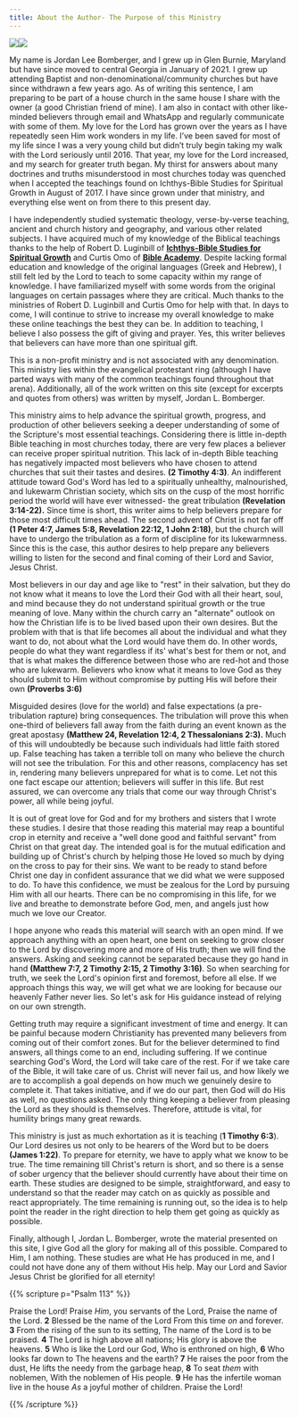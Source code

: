 ```yaml
---
title: About the Author- The Purpose of this Ministry 
---
```


<style>
    @media screen and (max-width: 950px) {
        #photos {
            flex-flow: row wrap !important;
        }
    }
</style>

<div id="photos" style="display: flex; flex-flow: row nowrap; width: 100%;">
    <img src="graduation-picture.jpg" style="max-height: 300px;"/>
    <img src="italy-picture.png" style="max-height: 300px;"/>
</div>

My name is Jordan Lee Bomberger, and I grew up in Glen Burnie, Maryland but have since moved to central Georgia in January of 2021. I grew up attending Baptist and non-denominational/community churches but have since withdrawn a few years ago. As of writing this sentence, I am preparing to be part of a house church in the same house I share with the owner (a good Christian friend of mine). I am also in contact with other like-minded believers through email and WhatsApp and regularly communicate with some of them. My love for the Lord has grown over the years as I have repeatedly seen Him work wonders in my life. I’ve been saved for most of my life since I was a very young child but didn’t truly begin taking my walk with the Lord seriously until 2016. That year, my love for the Lord increased, and my search for greater truth began. My thirst for answers about many doctrines and truths misunderstood in most churches today was quenched when I accepted the teachings found on Ichthys-Bible Studies for Spiritual Growth in August of 2017. I have since grown under that ministry, and everything else went on from there to this present day. 

I have independently studied systematic theology, verse-by-verse teaching, ancient and church history and geography, and various other related subjects. I have acquired much of my knowledge of the Biblical teachings thanks to the help of Robert D. Luginbill of **[Ichthys-Bible Studies for Spiritual Growth](https://www.ichthys.com)** and Curtis Omo of **[Bible Academy](https://bibleacademyonline.com/omo/author/como281aol-com/)**. Despite lacking formal education and knowledge of the original languages (Greek and Hebrew), I still felt led by the Lord to teach to some capacity within my range of knowledge. I have familiarized myself with some words from the original languages on certain passages where they are critical. Much thanks to the ministries of Robert D. Luginbill and Curtis Omo for help with that. In days to come, I will continue to strive to increase my overall knowledge to make these online teachings the best they can be. In addition to teaching, I believe I also possess the gift of giving and prayer. Yes, this writer believes that believers can have more than one spiritual gift. 

This is a non-profit ministry and is not associated with any denomination. This ministry lies within the evangelical protestant ring (although I have parted ways with many of the common teachings found throughout that arena). Additionally, all of the work written on this site (except for excerpts and quotes from others) was written by myself, Jordan L. Bomberger. 

This ministry aims to help advance the spiritual growth, progress, and production of other believers seeking a deeper understanding of some of the Scripture's most essential teachings. Considering there is little in-depth Bible teaching in most churches today, there are very few places a believer can receive proper spiritual nutrition. This lack of in-depth Bible teaching has negatively impacted most believers who have chosen to attend churches that suit their tastes and desires. **(2 Timothy 4:3)**. An indifferent attitude toward God's Word has led to a spiritually unhealthy, malnourished, and lukewarm Christian society, which sits on the cusp of the most horrific period the world will have ever witnessed- the great tribulation **(Revelation 3:14-22).** Since time is short, this writer aims to help believers prepare for those most difficult times ahead. The second advent of Christ is not far off **(1 Peter 4:7, James 5:8, Revelation 22:12, 1 John 2:18)**, but the church will have to undergo the tribulation as a form of discipline for its lukewarmness. Since this is the case, this author desires to help prepare any believers willing to listen for the second and final coming of their Lord and Savior, Jesus Christ. 

Most believers in our day and age like to "rest" in their salvation, but they do not know what it means to love the Lord their God with all their heart, soul, and mind because they do not understand spiritual growth or the true meaning of love. Many within the church carry an "alternate" outlook on how the Christian life is to be lived based upon their own desires. But the problem with that is that life becomes all about the individual and what they want to do, not about what the Lord would have them do. In other words, people do what they want regardless if its' what's best for them or not, and that is what makes the difference between those who are red-hot and those who are lukewarm. Believers who know what it means to love God as they should submit to Him without compromise by putting His will before their own **(Proverbs 3:6)** 

Misguided desires (love for the world) and false expectations (a pre-tribulation rapture) bring consequences. The tribulation will prove this when one-third of believers fall away from the faith during an event known as the great apostasy **(Matthew 24, Revelation 12:4, 2 Thessalonians 2:3).** Much of this will undoubtedly be because such individuals had little faith stored up. False teaching has taken a terrible toll on many who believe the church will not see the tribulation. For this and other reasons, complacency has set in, rendering many believers unprepared for what is to come. Let not this one fact escape our attention; believers will suffer in this life. But rest assured, we can overcome any trials that come our way through Christ's power, all while being joyful.  

It is out of great love for God and for my brothers and sisters that I wrote these studies. I desire that those reading this material may reap a bountiful crop in eternity and receive a "well done good and faithful servant" from Christ on that great day. The intended goal is for the mutual edification and building up of Christ's church by helping those He loved so much by dying on the cross to pay for their sins. We want to be ready to stand before Christ one day in confident assurance that we did what we were supposed to do. To have this confidence, we must be zealous for the Lord by pursuing Him with all our hearts. There can be no compromising in this life, for we live and breathe to demonstrate before God, men, and angels just how much we love our Creator. 

I hope anyone who reads this material will search with an open mind. If we approach anything with an open heart, one bent on seeking to grow closer to the Lord by discovering more and more of His truth; then we will find the answers. Asking and seeking cannot be separated because they go hand in hand **(Matthew 7:7, 2 Timothy 2:15, 2 Timothy 3:16)**. So when searching for truth, we seek the Lord's opinion first and foremost, before all else. If we approach things this way, we will get what we are looking for because our heavenly Father never lies. So let's ask for His guidance instead of relying on our own strength. 

Getting truth may require a significant investment of time and energy. It can be painful because modern Christianity has prevented many believers from coming out of their comfort zones. But for the believer determined to find answers, all things come to an end, including suffering. If we continue searching God's Word, the Lord will take care of the rest. For if we take care of the Bible, it will take care of us. Christ will never fail us, and how likely we are to accomplish a goal depends on how much we genuinely desire to complete it. That takes initiative, and if we do our part, then God will do His as well, no questions asked. The only thing keeping a believer from pleasing the Lord as they should is themselves. Therefore, attitude is vital, for humility brings many great rewards. 

This ministry is just as much exhortation as it is teaching (**1 Timothy 6:3**). Our Lord desires us not only to be hearers of the Word but to be doers **(James 1:22)**. To prepare for eternity, we have to apply what we know to be true. The time remaining till Christ's return is short, and so there is a sense of sober urgency that the believer should currently have about their time on earth. These studies are designed to be simple, straightforward, and easy to understand so that the reader may catch on as quickly as possible and react appropriately. The time remaining is running out, so the idea is to help point the reader in the right direction to help them get going as quickly as possible. 

Finally, although I, Jordan L. Bomberger, wrote the material presented on this site, I give God all the glory for making all of this possible. Compared to Him, I am nothing. These studies are what He has produced in me, and I could not have done any of them without His help. May our Lord and Savior Jesus Christ be glorified for all eternity! 

{{% scripture p="Psalm 113" %}} 

Praise the Lord! Praise *Him*, you servants of the Lord, Praise the name of the Lord. **2** Blessed be the name of the Lord From this time *on* and forever. **3** From the rising of the sun to its setting, The name of the Lord is to be praised. **4** The Lord is high above all nations; His glory is above the heavens. **5** Who is like the Lord our God, Who is enthroned on high, **6** Who looks far down to The heavens and the earth? **7** He raises the poor from the dust, He lifts the needy from the garbage heap, **8** To seat *them* with noblemen, With the noblemen of His people. **9** He has the infertile woman live in the house *As* a joyful mother of children.
 Praise the Lord!                                                                    

{{% /scripture %}} 